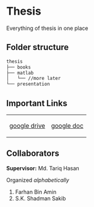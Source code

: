 # Thesis

Everything of thesis in one place

## Folder structure

```sh
thesis
├── books
├── matlab
│   └── //more later
└── presentation
```

## Important Links

<table>
<tr>
<td>

[google drive](https://drive.google.com/drive/folders/1dRsak-kmcnoMegEmPiCQnwnJrcU9DTy8?usp=sharing)

</td>

<td>

[google doc](https://docs.google.com/document/d/1znsHhR5HQr-FWDOx_CCvqDU8MGmBCGofvk-yMta4u_M/edit?usp=sharing)

</td>

</tr>
</table>

## Collaborators

**Supervisor:** Md. Tariq Hasan

Organized _alphabetically_

1. Farhan Bin Amin
2. S.K. Shadman Sakib
